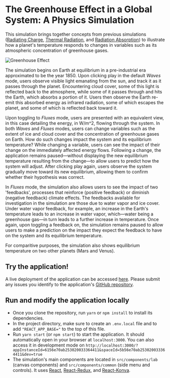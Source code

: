 # The Greenhouse Effect in a Global System: A Physics Simulation

This simulation brings together concepts from previous simulations ([Radiating Charge](https://github.com/graasp/graasp-app-radiating-charge), [Thermal Radiation](https://github.com/graasp/graasp-app-thermal-radiation), and [Radiation Absorption](https://github.com/graasp/graasp-app-radiation-absorption)) to illustrate how a planet's temperature responds to changes in variables such as its atmospheric concentration of greenhouse gases.

![Greenhouse Effect](https://github.com/graasp/graasp-app-greenhouse-effect/assets/19311953/b9a15b7e-b397-48c5-88df-928de047726d)

The simulation begins on Earth at equilibrium in a pre-industrial era approximated to be the year 1850. Upon clicking play in the default _Waves_ mode, users observe visible light emanating from the sun, and track it as it passes through the planet. Encountering cloud cover, some of this light is reflected back to the atmosphere, while some of it passes through and hits the Earth, which absorbs a portion of it. Users then observe the Earth re-emit this absorbed energy as infrared radiation, some of which escapes the planet, and some of which is reflected back toward it.

Upon toggling to _Fluxes_ mode, users are presented with an equivalent view, in this case detailing the energy, in W/m^2, flowing through the system. In both _Waves_ and _Fluxes_ modes, users can change variables such as the extent of ice and cloud cover and the concentration of greenhouse gases on Earth. How do such changes impact the system and its equilibrium temperature? While changing a variable, users can see the impact of their change on the immediately affected energy flows. Following a change, the application remains paused—without displaying the new equilibrium temperature resulting from the change—to allow users to predict how the system will adjust. After clicking play again, users observe the system gradually move toward its new equilibrium, allowing them to confirm whether their hypothesis was correct.

In _Fluxes_ mode, the simulation also allows users to see the impact of two 'feedbacks', processes that reinforce (positive feedback) or diminish (negative feedback) climate effects. The feedbacks available for investigation in the simulation are those due to water vapor and ice cover. Under water vapor feedback, for example, an increase in the Earth's temperature leads to an increase in water vapor, which—water being a greenhouse gas—in turn leads to a further increase in temperature. Once again, upon toggling a feedback on, the simulation remains paused to allow users to make a prediction on the impact they expect the feedback to have on the system and its equilibrium temperature.

For comparitive purposes, the simulation also shows equilibrium temperature on two other planets (Mars and Venus).

## Try the application!

A live deployment of the application can be accessed [here](https://apps.graasp.org/f61d6916-be33-4c63-b697-2c7b09a7b8e5/latest/index.html?lang=en). Please submit any issues you identify to the application's [GitHub repository](https://github.com/graasp/graasp-app-greenhouse-effect/issues).

## Run and modify the application locally

- Once you clone the repository, run `yarn` or `npm install` to install its dependencies.
- In the project directory, make sure to create an `.env.local` file and to add `"REACT_APP_BASE="` to the top of this file.
- Run `yarn start` (or `npm start`) to start the application. It should automatically open in your browser at `localhost:3000`. You can also access it in development mode on `http://localhost:3000/?appInstanceId=6156e70ab253020033364411&spaceId=5b56e70ab253020033364411&dev=true`
- The simulation's main components are located in `src/components/lab` (canvas components) and `src/components/common` (side menu and controls). It uses [React](https://github.com/facebook/react), [React-Redux](https://github.com/reduxjs/react-redux), and [React-Konva](https://github.com/konvajs/react-konva).
